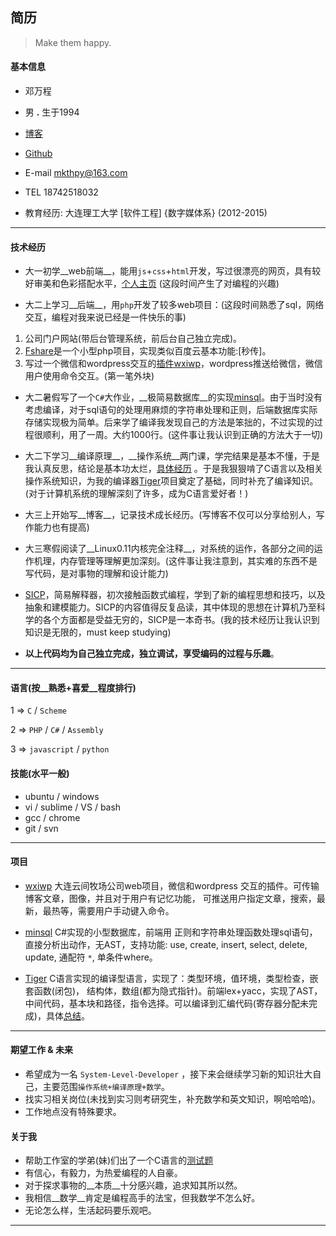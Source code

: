 ## 简历
> Make them happy.

#### 基本信息
* 邓万程

* 男 __.__ 生于1994

* [博客](https://github.com/whps/whps.github.io/issues)

* [Github](https://github.com/whps)

* E-mail mkthpy@163.com

* TEL 18742518032

* 教育经历: 大连理工大学 [软件工程] {数字媒体系} (2012-2015)

---

#### 技术经历
* 大一初学__web前端__，能用`js`+`css`+`html`开发，写过很漂亮的网页，具有较好审美和色彩搭配水平，[个人主页](http://whps.github.io/)
  (这段时间产生了对编程的兴趣)

* 大二上学习__后端__，用`php`开发了较多web项目：(这段时间熟悉了sql，网络交互，编程对我来说已经是一件快乐的事)
 1. 公司门户网站(带后台管理系统，前后台自己独立完成)。
 2. [Fshare](https://github.com/whps/whps.github.io/tree/master/stuff/tiny-item/fshare)是一个小型php项目，实现类似百度云基本功能:[秒传]。
 3. 写过一个微信和wordpress交互的[插件wxiwp](https://github.com/whps/whps.github.io/tree/master/stuff/tiny-item/wxiwp)，wordpress推送给微信，微信用户使用命令交互。(第一笔外块)

* 大二暑假写了一个`C#`大作业，__极简易数据库__的实现[minsql](https://github.com/whps/whps.github.io/tree/master/stuff/tiny-item/minsql)。由于当时没有考虑编译，对于sql语句的处理用麻烦的字符串处理和正则，后端数据库实际存储实现极为简单。后来学了编译我发现自己的方法是笨拙的，不过实现的过程很顺利，用了一周。大约1000行。(这件事让我认识到正确的方法大于一切)

* 大二下学习__编译原理__，__操作系统__两门课，学完结果是基本不懂，于是我认真反思，结论是基本功太烂，[具体经历](https://github.com/whps/whps.github.io/issues/8) 。于是我狠狠啃了C语言以及相关操作系统知识，为我的编译器[Tiger](https://github.com/whps/Tiger)项目奠定了基础，同时补充了编译知识。(对于计算机系统的理解深刻了许多，成为C语言爱好者！)

* 大三上开始写__博客__，记录技术成长经历。(写博客不仅可以分享给别人，写作能力也有提高)

* 大三寒假阅读了__Linux0.11内核完全注释__，对系统的运作，各部分之间的运作机理，内存管理等理解更加深刻。(这件事让我注意到，其实难的东西不是写代码，是对事物的理解和设计能力)

* [SICP](https://github.com/whps/whps.github.io/tree/master/stuff/tiny-item/Interpret)，简易解释器，初次接触函数式编程，学到了新的编程思想和技巧，以及抽象和建模能力。SICP的内容值得反复品读，其中体现的思想在计算机乃至科学的各个方面都是受益无穷的，SICP是一本奇书。(我的技术经历让我认识到知识是无限的，must keep studying)

* __以上代码均为自己独立完成，独立调试，享受编码的过程与乐趣__。

---
 
#### 语言(按__熟悉+喜爱__程度排行)
1 => `C` / `Scheme`

2 => `PHP` / `C#` / `Assembly`

3 => `javascript` / `python`
 
 
#### 技能(水平一般)
* ubuntu / windows
* vi / sublime / VS / bash
* gcc / chrome
* git / svn

---

#### 项目
* [wxiwp](https://github.com/whps/whps.github.io/tree/master/stuff/tiny-item/wxiwp) 大连云间牧场公司web项目，微信和wordpress 交互的插件。可传输博客文章，图像，并且对于用户有记忆功能，
可推送用户指定文章，搜索，最新，最热等，需要用户手动键入命令。

* [minsql](https://github.com/whps/whps.github.io/tree/master/stuff/tiny-item/minsql) C#实现的小型数据库，前端用
正则和字符串处理函数处理sql语句，直接分析出动作，无AST，支持功能: use, create, insert, select, delete, update, 通配符 `*`, 单条件where。

* [Tiger](https://github.com/whps/Tiger) C语言实现的编译型语言，实现了：类型环境，值环境，类型检查，嵌套函数(闭包)，
结构体，数组(都为隐式指针)。前端lex+yacc，实现了AST，中间代码，基本块和路径，指令选择。可以编译到汇编代码(寄存器分配未完成)，具体[总结](https://github.com/whps/whps.github.io/issues/5)。

---

#### 期望工作 & 未来

* 希望成为一名 `System-Level-Developer` ，接下来会继续学习新的知识壮大自己，主要范围`操作系统+编译原理+数学`。
* 找实习相关岗位(未找到实习则考研究生，补充数学和英文知识，啊哈哈哈)。
* 工作地点没有特殊要求。
 
#### 关于我
* 帮助工作室的学弟(妹)们出了一个C语言的[测试题](https://github.com/CIPPUS-SSS/assignment/blob/master/C-Lang-Exam-2014-12-16.md)
* 有信心，有毅力，为热爱编程的人自豪。
* 对于探求事物的__本质__十分感兴趣，追求知其所以然。
* 我相信__数学__肯定是编程高手的法宝，但我数学不怎么好。
* 无论怎么样，生活起码要乐观吧。

---




